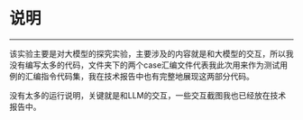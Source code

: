 # 说明

------

该实验主要是对大模型的探究实验，主要涉及的内容就是和大模型的交互，所以我没有编写太多的代码，文件夹下的两个case汇编文件代表我此次用来作为测试用例的汇编指令代码集，我在技术报告中也有完整地展现这两部分代码。     

没有太多的运行说明，关键就是和LLM的交互，一些交互截图我也已经放在技术报告中。